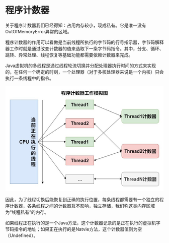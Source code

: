 # 程序计数器

关于程序计数器我们已经得知：占用内存较小，现成私有。它是唯一没有OutOfMemoryError异常的区域。

程序计数器的作用可以看做是当前线程所执行的字节码的行号指示器，字节码解释器工作时就是通过改变计数器的值来选取下一条字节码指令。其中，分支、循环、跳转、异常处理、线程恢复等基础功能都需要依赖计数器来完成。

Java虚拟机的多线程是通过线程轮流切换并分配处理器执行时间的方式来实现的，在任何一个确定的时刻，一个处理器（对于多核处理器来说是一个内核）只会执行一条线程中的指令。

![](image/chapter1-02-03-00.jpg)

因此，为了线程切换后能恢复到正确的执行位置，每条线程都需要有一个独立的程序计数器，各条线程之间的计数器互不影响，独立存储，我们称这类内存区域为“线程私有”的内存。

如果线程正在执行的是一个Java方法，这个计数器记录的是正在执行的虚拟机字节码指令的地址；如果正在执行的是Natvie方法，这个计数器值则为空（Undefined）。
